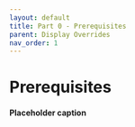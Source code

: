 ```yaml
---
layout: default
title: Part 0 - Prerequisites
parent: Display Overrides
nav_order: 1
---
```


# Prerequisites
#### Placeholder caption

